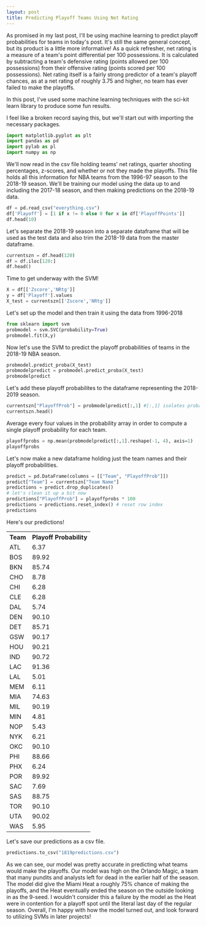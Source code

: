 ```yaml
---
layout: post
title: Predicting Playoff Teams Using Net Rating
---
```


As promised in my last post, I'll be using machine learning to predict playoff probabilities for teams in today's post. It's still the same general concept, but its product is a little more informative! As a quick refresher, net rating is a measure of a team's point differential per 100 possessions. It is calculated by subtracting a team's defensive rating (points allowed per 100 possessions) from their offensive rating (points scored per 100 possessions). Net rating itself is a fairly strong predictor of a team's playoff chances, as at a net rating of roughly 3.75 and higher, no team has ever failed to make the playoffs. 

In this post, I've used some machine learning techniques with the sci-kit learn library to produce some fun results.

I feel like a broken record saying this, but we'll start out with importing the necessary packages.

```python
import matplotlib.pyplot as plt
import pandas as pd
import pylab as pl
import numpy as np
```

We'll now read in the csv file holding teams' net ratings, quarter shooting percentages, z-scores, and whether or not they made the playoffs. This file holds all this information for NBA teams from the 1996-97 season to the 2018-19 season. We'll be training our model using the data up to and including the 2017-18 season, and then making predictions on the 2018-19 data.

```python
df = pd.read_csv("everything.csv")
df['Playoff'] = [1 if x != 0 else 0 for x in df['PlayoffPoints']]
df.head(10)
```

Let's separate the 2018-19 season into a separate dataframe that will be used as the test data and also trim the 2018-19 data from the master dataframe.

```python
currentszn = df.head(120)
df = df.iloc[120:]
df.head()
```

Time to get underway with the SVM!

```python
X = df[['Zscore','NRtg']]
y = df['Playoff'].values
X_test = currentszn[['Zscore','NRtg']]
```

Let's set up the model and then train it using the data from 1996-2018
```python
from sklearn import svm
probmodel = svm.SVC(probability=True)
probmodel.fit(X,y)
```
Now let's use the SVM to predict the playoff probabilities of teams in the 2018-19 NBA season.

```python
probmodel.predict_proba(X_test)
probmodelpredict = probmodel.predict_proba(X_test)
probmodelpredict
```

Let's add these playoff probabilites to the dataframe representing the 2018-2019 season.
```python
currentszn["PlayoffProb"] = probmodelpredict[:,1] #[:,1] isolates probability of making playoffs
currentszn.head()
```

Average every four values in the probability array in order to compute a single playoff probability for each team.

```python
playoffprobs = np.mean(probmodelpredict[:,1].reshape(-1, 4), axis=1)
playoffprobs
```

Let's now make a new dataframe holding just the team names and their playoff probabilities.
```python 
predict = pd.DataFrame(columns = [["Team", "PlayoffProb"]])
predict["Team"] = currentszn["Team Name"]
predictions = predict.drop_duplicates()
# let's clean it up a bit now
predictions["PlayoffProb"] = playoffprobs * 100
predictions = predictions.reset_index() # reset row index 
predictions
```

Here's our predictions!


<table align="center">
  <tr><th align="center">Team</th><th align="center">Playoff Probability</th></tr>
  <tr><td>ATL</td><td>6.37</td></tr>
  <tr><td>BOS</td><td>89.92</td></tr>
  <tr><td>BKN</td><td>85.74</td></tr>
  <tr><td>CHO</td><td>8.78</td></tr>
  <tr><td>CHI</td><td>6.28</td></tr>
  <tr><td>CLE</td><td>6.28</td></tr>
  <tr><td>DAL</td><td>5.74</td></tr>
  <tr><td>DEN</td><td>90.10</td></tr>
  <tr><td>DET</td><td>85.71</td></tr>
  <tr><td>GSW</td><td>90.17</td></tr>
  <tr><td>HOU</td><td>90.21</td></tr>
  <tr><td>IND</td><td>90.72</td></tr>
  <tr><td>LAC</td><td>91.36</td></tr>
  <tr><td>LAL</td><td>5.01</td></tr>
  <tr><td>MEM</td><td>6.11</td></tr>
  <tr><td>MIA</td><td>74.63</td></tr>
  <tr><td>MIL</td><td>90.19</td></tr>
  <tr><td>MIN</td><td>4.81</td></tr>
  <tr><td>NOP</td><td>5.43</td></tr>
  <tr><td>NYK</td><td>6.21</td></tr>
  <tr><td>OKC</td><td>90.10</td></tr>
  <tr><td>PHI</td><td>88.66</td></tr>
  <tr><td>PHX</td><td>6.24</td></tr>
  <tr><td>POR</td><td>89.92</td></tr>
  <tr><td>SAC</td><td>7.69</td></tr>
  <tr><td>SAS</td><td>88.75</td></tr>
  <tr><td>TOR</td><td>90.10</td></tr>
  <tr><td>UTA</td><td>90.02</td></tr>
  <tr><td>WAS</td><td>5.95</td></tr>
</table>


Let's save our predictions as a csv file.

```python
predictions.to_csv("1819predictions.csv")
```

As we can see, our model was pretty accurate in predicting what teams would make the playoffs. Our model was high on the Orlando Magic, a team that many pundits and analysts left for dead in the earlier half of the season. The model did give the Miami Heat a roughly 75% chance of making the playoffs, and the Heat eventually ended the season on the outside looking in as the 9-seed. I wouldn't consider this a failure by the model as the Heat were in contention for a playoff spot until the literal last day of the regular season. Overall, I'm happy with how the model turned out, and look forward to utilizing SVMs in later projects!

